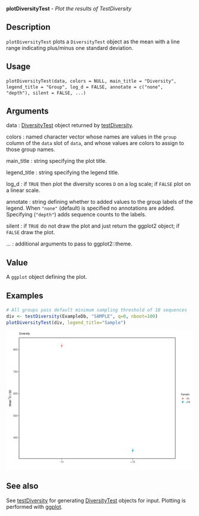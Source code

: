 **plotDiversityTest** - *Plot the results of TestDiversity*

Description
--------------------

`plotDiversityTest` plots a `DiversityTest` object as the mean
with a line range indicating plus/minus one standard deviation.


Usage
--------------------
```
plotDiversityTest(data, colors = NULL, main_title = "Diversity",
legend_title = "Group", log_d = FALSE, annotate = c("none",
"depth"), silent = FALSE, ...)
```

Arguments
-------------------

data
:   [DiversityTest](DiversityTest-class.md) object returned by 
[testDiversity](testDiversity.md).

colors
:   named character vector whose names are values in the 
`group` column of the `data` slot of `data`,
and whose values are colors to assign to those group names.

main_title
:   string specifying the plot title.

legend_title
:   string specifying the legend title.

log_d
:   if `TRUE` then plot the diversity scores <code class = 'eq'>D</code> 
on a log scale; if `FALSE` plot on a linear scale.

annotate
:   string defining whether to added values to the group labels 
of the legend. When `"none"` (default) is specified no
annotations are added. Specifying (`"depth"`) adds 
sequence counts to the labels.

silent
:   if `TRUE` do not draw the plot and just return the ggplot2 
object; if `FALSE` draw the plot.

...
:   additional arguments to pass to ggplot2::theme.




Value
-------------------

A `ggplot` object defining the plot.



Examples
-------------------

```R
# All groups pass default minimum sampling threshold of 10 sequences
div <- testDiversity(ExampleDb, "SAMPLE", q=0, nboot=100)
plotDiversityTest(div, legend_title="Sample")
```

![2](plotDiversityTest-2.png)


See also
-------------------

See [testDiversity](testDiversity.md) for generating [DiversityTest](DiversityTest-class.md)
objects for input. Plotting is performed with [ggplot](http://www.rdocumentation.org/packages/ggplot2/topics/ggplot).



